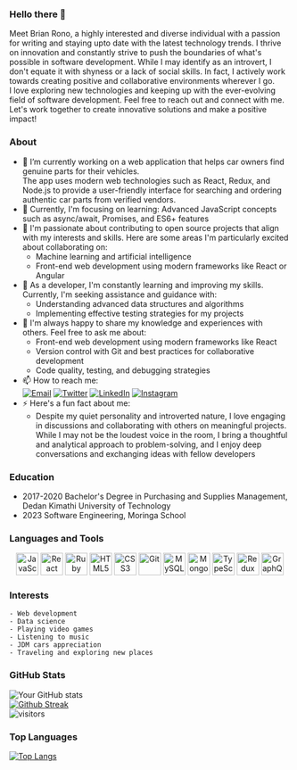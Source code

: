 ### Hello there 👋
Meet Brian Rono, a highly interested and diverse individual with a passion for writing and staying upto date with the latest technology trends. I thrive on innovation and constantly strive to push the boundaries of what's possible in software development. While I may identify as an introvert, I don't equate it with shyness or a lack of social skills. In fact, I actively work towards creating positive and collaborative environments wherever I go.  
I love exploring new technologies and keeping up with the ever-evolving field of software development. Feel free to reach out and connect with me. Let's work together to create innovative solutions and make a positive impact!
<!-- ![Colorful Background](https://e0.pxfuel.com/wallpapers/459/183/desktop-wallpaper-dark-colorful-1080-x-2160-blue-and-black.jpg) -->

### About
- 🔭 I’m currently working on a web application that helps car owners find genuine parts for their vehicles.  
    The app uses modern web technologies such as React, Redux, and Node.js to provide a user-friendly interface for searching and ordering authentic car parts from verified vendors.
- 🌱 Currently, I'm focusing on learning:
    Advanced JavaScript concepts such as async/await, Promises, and ES6+ features
- 👯 I'm passionate about contributing to open source projects that align with my interests and skills. Here are some areas I'm particularly excited about collaborating on:
    - Machine learning and artificial intelligence
    - Front-end web development using modern frameworks like React or Angular
- 🤔 As a developer, I'm constantly learning and improving my skills. Currently, I'm seeking assistance and guidance with:
    - Understanding advanced data structures and algorithms
    - Implementing effective testing strategies for my projects
- 💬 I'm always happy to share my knowledge and experiences with others. Feel free to ask me about:
    - Front-end web development using modern frameworks like React
    - Version control with Git and best practices for collaborative development
    - Code quality, testing, and debugging strategies
- 📫 How to reach me:   
    [![Email](https://img.shields.io/badge/-Email-D14836?style=flat&logo=gmail&logoColor=red)](mailto:brianrono16@gmail.com)
    [![Twitter](https://img.shields.io/badge/-Twitter-1DA1F2?style=flat&logo=twitter&logoColor=aqua)](https://twitter.com/brian_kipkorir_/)
    [![LinkedIn](https://img.shields.io/badge/LinkedIn-Profile-blue)](https://www.linkedin.com/in/brian-rono)
    [![Instagram](https://img.shields.io/badge/-Instagram-E4405F?style=flat&logo=instagram&logoColor=orange)](https://www.instagram.com/brian_kipkorir_/)
- ⚡ Here's a fun fact about me:
    - Despite my quiet personality and introverted nature, I love engaging in discussions and collaborating with others on meaningful projects. While I may not be the loudest voice in the room, I bring a thoughtful and analytical approach to problem-solving, and I enjoy deep conversations and exchanging ideas with fellow developers

### Education
- 2017-2020 Bachelor's Degree in Purchasing and Supplies Management, Dedan Kimathi University of Technology  
- 2023    Software Engineering, Moringa School  

### Languages and Tools
<p align="center">
    <img src="https://img.icons8.com/color/48/000000/javascript.png" alt="JavaScript" title="JavaScript" width="40" height="40" />
    <img src="https://img.icons8.com/color/48/000000/react-native.png" alt="React" title="React" width="40" height="40" />
    <img src="https://img.icons8.com/color/48/000000/ruby.png" alt="Ruby" title="Ruby" width="40" height="40" />
    <img src="https://img.icons8.com/color/48/000000/html-5.png" alt="HTML5" title="HTML5" width="40" height="40" />
    <img src="https://img.icons8.com/color/48/000000/css3.png" alt="CSS3" title="CSS3" width="40" height="40" />
    <img src="https://img.icons8.com/color/48/000000/git.png" alt="Git" title="Git" width="40" height="40" />
    <img src="https://img.icons8.com/color/48/000000/mysql.png" alt="MySQL" title="MySQL" width="40" height="40" />
    <img src="https://img.icons8.com/color/48/000000/mongodb.png" alt="MongoDB" title="MongoDB" width="40" height="40" />
    <img src="https://img.icons8.com/color/48/000000/typescript.png" alt="TypeScript" title="TypeScript" width="40" height="40" />
    <img src="https://img.icons8.com/color/48/000000/redux.png" alt="Redux" title="Redux" width="40" height="40" />
    <img src="https://img.icons8.com/color/48/000000/graphql.png" alt="GraphQL" title="GraphQL" width="40" height="40" />
</p>


### Interests
    - Web development
    - Data science
    - Playing video games
    - Listening to music
    - JDM cars appreciation 
    - Traveling and exploring new places

### GitHub Stats
![Your GitHub stats](https://github-readme-stats.vercel.app/api?username=brianrono&show_icons=true&theme=transparent)  
[![Github Streak](https://streak-stats.demolab.com/?user=brianrono&theme=highcontrast)](https://git.io/streak-stats)  
![visitors](https://visitor-badge.glitch.me/badge?page_id=brianrono.brianrono)

### Top Languages

[![Top Langs](https://github-readme-stats.vercel.app/api/top-langs/?username=brianrono)](https://github.com/brianrono/github-readme-stats)
